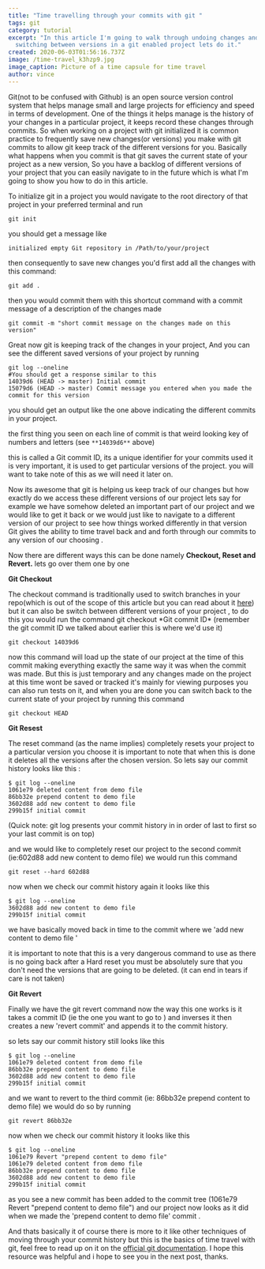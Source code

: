 ```yaml
---
title: "Time travelling through your commits with git "
tags: git
category: tutorial
excerpt: "In this article I'm going to walk through undoing changes and
  switching between versions in a git enabled project lets do it."
created: 2020-06-03T01:56:16.737Z
image: /time-travel_k3hzp9.jpg
image_caption: Picture of a time capsule for time travel
author: vince
---
```

Git(not to be confused with Github) is an open source version control system that helps manage small and large projects for efficiency and speed in terms of development. One of the things it helps manage is the history of your changes in a particular project, it keeps record these changes through commits. So when working on a project with git initialized it is common practice to frequently save new changes(or versions) you make with git commits to allow git keep track of the different versions for you. Basically what happens when you commit is that git saves the current state of your project as a new version, So you have a backlog of different versions of your project that you can easily navigate to in the future which is what I'm going to show you how to do in this article.

To initialize git in a project you would navigate to the root directory of that project in your preferred terminal and run

```
git init

```

you should get a message like

```
initialized empty Git repository in /Path/to/your/project

```

then consequently to save new changes you'd first add all the changes with this command:

```
git add .

```

then you would commit them with this shortcut command with a commit message of a description of the changes made

```
git commit -m "short commit message on the changes made on this version"

```

Great now git is keeping track of the changes in your project, And you can see the different saved versions of your project by running

```
git log --oneline
#You should get a response similar to this 
14039d6 (HEAD -> master) Initial commit
15079d6 (HEAD -> master) Commit message you entered when you made the commit for this version
```

you should get an output like the one above indicating the different commits in your project.

the first thing you seen on each line of commit is that weird looking key of numbers and letters (see `**14039d6**` above)

this is called a Git commit ID, its a unique identifier for your commits used it is very important, it is used to get particular versions of the project. you will want to take note of this as we will need it later on.

Now its awesome that git is helping us keep track of our changes but how exactly do we access these different versions of our project lets say for example we have somehow deleted an important part of our project and we would like to get it back or we would just like to navigate to a different version of our project to see how things worked differently in that version Git gives the ability to time travel back and and forth through our commits to any version of our choosing .

Now there are different ways this can be done namely **Checkout, Reset and Revert.** lets go over them one by one

**Git Checkout**

The checkout command is traditionally used to switch branches in your repo(which is out of the scope of this article but you can read about it [here](https://www.atlassian.com/git/tutorials/using-branches)) but it can also be switch between different versions of your project , to do this you would run the command git checkout \*Git commit ID\* (remember the git commit ID we talked about earlier this is where we'd use it)

```
git checkout 14039d6

```

now this command will load up the state of our project at the time of this commit making everything exactly the same way it was when the commit was made. But this is just temporary and any changes made on the project at this time wont be saved or tracked it's mainly for viewing purposes you can also run tests on it, and when you are done you can switch back to the current state of your project by running this command

```
git checkout HEAD

```

**Git Resest**

The reset command (as the name implies) completely resets your project to a particular version you choose it is important to note that when this is done it deletes all the versions after the chosen version. So lets say our commit history looks like this :

```
$ git log --oneline
1061e79 deleted content from demo file
86bb32e prepend content to demo file
3602d88 add new content to demo file
299b15f initial commit
```

(Quick note: git log presents your commit history in in order of last to first so your last commit is on top)

and we would like to completely reset our project to the second commit (ie:602d88 add new content to demo file) we would run this command

```
git reset --hard 602d88

```

now when we check our commit history again it looks like this

```
$ git log --oneline
3602d88 add new content to demo file
299b15f initial commit
```

we have basically moved back in time to the commit where we 'add new content to demo file '

it is important to note that this is a very dangerous command to use as there is no going back after a Hard reset you must be absolutely sure that you don't need the versions that are going to be deleted. (it can end in tears if care is not taken)

**Git Revert**

Finally we have the git revert command now the way this one works is it takes a commit ID (ie the one you want to go to ) and inverses it then creates a new 'revert commit' and appends it to the commit history.

so lets say our commit history still looks like this

```
$ git log --oneline
1061e79 deleted content from demo file
86bb32e prepend content to demo file
3602d88 add new content to demo file
299b15f initial commit
```

and we want to revert to the third commit (ie: 86bb32e prepend content to demo file) we would do so by running

```
git revert 86bb32e

```

now when we check our commit history it looks like this

```
$ git log --oneline
1061e79 Revert "prepend content to demo file"
1061e79 deleted content from demo file
86bb32e prepend content to demo file
3602d88 add new content to demo file
299b15f initial commit
```

as you see a new commit has been added to the commit tree (1061e79 Revert "prepend content to demo file") and our project now looks as it did when we made the 'prepend content to demo file' commit .

And thats basically it of course there is more to it like other techniques of moving through your commit history but this is the basics of time travel with git, feel free to read up on it on the [official git documentation](https://git-scm.com/book/en/v2/Git-Basics-Undoing-Things). I hope this resource was helpful and i hope to see you in the next post, thanks.